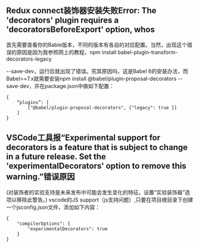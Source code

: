 ## Redux connect装饰器安装失败Error: The 'decorators' plugin requires a 'decoratorsBeforeExport' option, whos


首先需要查看你的Bable版本，不同的版本有各自的对应配置。当然，出现这个错误的原因是因为我参照网上的教程，npm install babel-plugin-transform-decorators-legacy 

--save-dev，运行后就出现了错误。究其原因吗，这是Babel 6的安装办法，而Babel>=7.x就需要安装npm install @babel/plugin-proposal-decorators --save-dev，并在package.json中做如下配置：
``` 
{
    “plugins”: [
        ["@babel/plugin-proposal-decorators", {"legacy": true }]
    ]
}
```

## VSCode工具报“Experimental support for decorators is a feature that is subject to change in a future release. Set the 'experimentalDecorators' option to remove this warning.”错误原因

(对装饰者的实验支持是未来发布中可能会发生变化的特征。设置“实验装饰器”选项以移除此警告。)
vscode的JS support（js支持问题）,只要在项目根目录下创建一个jsconfig.json文件，添加如下内容：

```
{
    "compilerOptions": {
        "experimentalDecorators": true
    }
}
```
